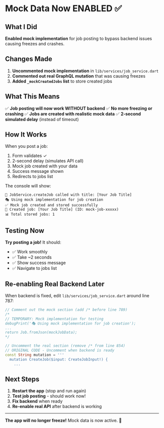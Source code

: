# Mock Data Now ENABLED ✅

## What I Did

**Enabled mock implementation** for job posting to bypass backend issues causing freezes and crashes.

## Changes Made

1. **Uncommented mock implementation** in `lib/services/job_service.dart`
2. **Commented out real GraphQL mutation** that was causing freezes
3. **Added `_mockCreatedJobs` list** to store created jobs

## What This Means

✅ **Job posting will now work WITHOUT backend**
✅ **No more freezing or crashing**
✅ **Jobs are created with realistic mock data**
✅ **2-second simulated delay** (instead of timeout)

## How It Works

When you post a job:
1. Form validates ✓
2. 2-second delay (simulates API call)
3. Mock job created with your data
4. Success message shown
5. Redirects to jobs list

The console will show:
```
🔧 JobService.createJob called with title: [Your Job Title]
🎭 Using mock implementation for job creation
✅ Mock job created and stored successfully
📝 Created job: [Your Job Title] (ID: mock-job-xxxxx)
📊 Total stored jobs: 1
```

## Testing Now

**Try posting a job!** It should:
- ✅ Work smoothly
- ✅ Take ~2 seconds
- ✅ Show success message
- ✅ Navigate to jobs list

## Re-enabling Real Backend Later

When backend is fixed, edit `lib/services/job_service.dart` around line 787:

```dart
// Comment out the mock section (add /* before line 789)
/*
// TEMPORARY: Mock implementation for testing
debugPrint('🎭 Using mock implementation for job creation');
...
return Job.fromJson(mockJobData);
*/

// Uncomment the real section (remove /* from line 854)
// ORIGINAL CODE - Uncomment when backend is ready
const String mutation = '''
  mutation CreateJob($input: CreateJobInput!) {
    ...
```

## Next Steps

1. **Restart the app** (stop and run again)
2. **Test job posting** - should work now!
3. **Fix backend** when ready
4. **Re-enable real API** after backend is working

---

**The app will no longer freeze!** Mock data is now active. 🎉
